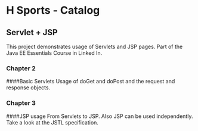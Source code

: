 # H Sports - Catalog

## Servlet + JSP

This project demonstrates usage of Servlets and JSP pages. 
Part of the Java EE Essentials Course in Linked In.

### Chapter 2
####Basic Servlets
Usage of doGet and doPost and the request and response objects.

### Chapter 3 
####JSP usage
From Servlets to JSP.  Also JSP can be used independently.  Take a look at the JSTL specification. 

